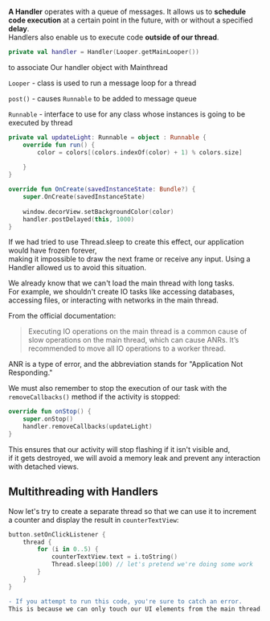 **A Handler** operates with a queue of messages. It allows us to **schedule code execution** at a certain point in the future, with or without a specified **delay**.  
Handlers also enable us to execute code **outside of our thread**.


```kotlin
private val handler = Handler(Looper.getMainLooper())
```
to associate Our handler object with Mainthread

`Looper` - class is used to run a message loop for a thread

`post()` - causes `Runnable` to be added to message queue

`Runnable` - interface to use for any class whose instances is going to be executed by thread


```kotlin
private val updateLight: Runnable = object : Runnable {
    override fun run() {
        color = colors[(colors.indexOf(color) + 1) % colors.size]
        
    }
}

override fun OnCreate(savedInstanceState: Bundle?) {
    super.OnCreate(savedInstanceState)
    
    window.decorView.setBackgroundColor(color)
    handler.postDelayed(this, 1000)
}
```

If we had tried to use Thread.sleep to create this effect, our application would have frozen forever,  
making it impossible to draw the next frame or receive any input. Using a Handler allowed us to avoid this situation.

We already know that we can't load the main thread with long tasks.  
For example, we shouldn't create IO tasks like accessing databases, accessing files, or interacting with networks in the main thread.

From the official documentation:

> Executing IO operations on the main thread is a common cause of slow operations on the main thread, which can cause ANRs. 
> It’s recommended to move all IO operations to a worker thread.

ANR is a type of error, and the abbreviation stands for "Application Not Responding."

We must also remember to stop the execution of our task with the `removeCallbacks()` method if the activity is stopped:

```kotlin
override fun onStop() {
    super.onStop()
    handler.removeCallbacks(updateLight)
}
```
This ensures that our activity will stop flashing if it isn't visible and,  
if it gets destroyed, we will avoid a memory leak and prevent any interaction with detached views.  

## Multithreading with Handlers

Now let's try to create a separate thread so that we can use it to increment a counter and display the result in `counterTextView`:

```kotlin
button.setOnClickListener {
    thread {
        for (i in 0..5) {
            counterTextView.text = i.toString()
            Thread.sleep(100) // let's pretend we're doing some work
        }
    }
}
```

```diff
- If you attempt to run this code, you're sure to catch an error.  
This is because we can only touch our UI elements from the main thread. To solve this problem, we again need to use a Handler.
```
